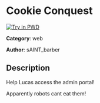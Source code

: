 # Cookie Conquest

[![Try in PWD](https://raw.githubusercontent.com/play-with-docker/stacks/master/assets/images/button.png)](https://labs.play-with-docker.com/?stack=https://raw.githubusercontent.com/cybermouflons/CCSC-CTF-2023/master/web/cookie-conquest/docker-compose.yml)


**Category**: web

**Author**: sAINT_barber

## Description

Help Lucas access the admin portal! 

Apparently robots cant eat them!
